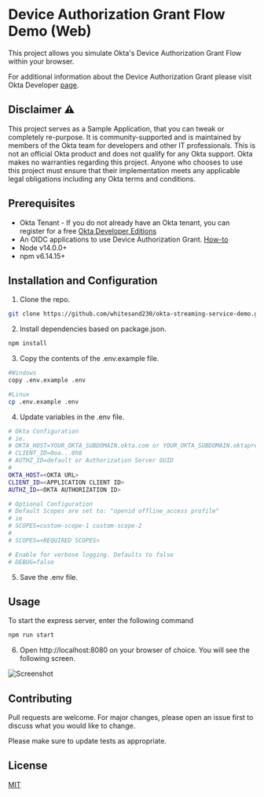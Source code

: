 # Device Authorization Grant Flow Demo (Web)

This project allows you simulate Okta's Device Authorization Grant Flow within your browser.

For additional information about the Device Authorization Grant please visit Okta Developer [page](https://developer.okta.com/docs/guides/device-authorization-grant/main).

## Disclaimer :warning:

This project serves as a Sample Application, that you can tweak or completely re-purpose. It is community-supported and is maintained by members of the Okta team for developers and other IT professionals. This is not an official Okta product and does not qualify for any Okta support. Okta makes no warranties regarding this project. Anyone who chooses to use this project must ensure that their implementation meets any applicable legal obligations including any Okta terms and conditions.

## Prerequisites

* Okta Tenant - If you do not already have an Okta tenant, you can register for a free [Okta Developer Editions](https://developer.okta.com/signup/)
* An OIDC applications to use Device Authorization Grant. [How-to](https://developer.okta.com/docs/guides/device-authorization-grant/main/#configure-an-application-to-use-the-device-authorization-grant)
* Node v14.0.0+
* npm v6.14.15+

## Installation and Configuration

1. Clone the repo.

```bash
git clone https://github.com/whitesand230/okta-streaming-service-demo.git
```

2. Install dependencies based on package.json.

```bash
npm install
```

3. Copy the contents of the .env.example file.

```bash
#Windows
copy .env.example .env

#Linux
cp .env.example .env
```

4. Update variables in the .env file.
```bash
# Okta Configuration
# ie.
# OKTA_HOST=YOUR_OKTA_SUBDOMAIN.okta.com or YOUR_OKTA_SUBDOMAIN.oktapreview.com
# CLIENT_ID=0oa...0h8
# AUTHZ_ID=default or Authorization Server GUID
#
OKTA_HOST=<OKTA URL>
CLIENT_ID=<APPLICATION CLIENT ID>
AUTHZ_ID=<OKTA AUTHORIZATION ID>

# Optional Configuration
# Default Scopes are set to: "openid offline_access profile"
# ie
# SCOPES=custom-scope-1 custom-scope-2
#
# SCOPES=<REQUIRED SCOPES>

# Enable for verbose logging. Defaults to false
# DEBUG=false
```

5. Save the .env file.

## Usage

To start the express server, enter the following command

```bash
npm run start
```

6. Open http://localhost:8080 on your browser of choice. You will see the following screen.

![Screenshot](screenshot.png)

## Contributing

Pull requests are welcome. For major changes, please open an issue first to discuss what you would like to change.

Please make sure to update tests as appropriate.

## License

[MIT](https://choosealicense.com/licenses/mit/)